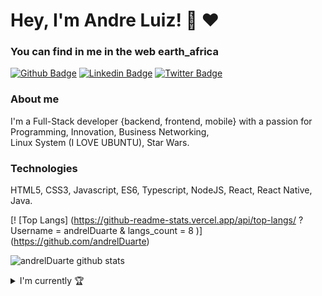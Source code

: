 # Hey, I'm Andre Luiz! :rocket:  :heart: 	 

### You can find in me in the web earth_africa

[![Github Badge](https://img.shields.io/badge/-Github-000?style=flat-square&logo=Github&logoColor=white&link=https://github.com/andrelDuarte)](https://github.com/andrelDuarte/)
[![Linkedin Badge](https://img.shields.io/badge/-LinkedIn-blue?style=flat-square&logo=Linkedin&logoColor=white&link=https://www.linkedin.com/in/andrelduarte/)](https://https://www.linkedin.com/in/andrelduarte/)
[![Twitter Badge](https://img.shields.io/badge/-Twitter-1ca0f1?style=flat-square&labelColor=1ca0f1&logo=twitter&logoColor=white&link=https://https://twitter.com/AndrelDuarte10)](https://twitter.com/AndrelDuarte10)


### About me

I'm a Full-Stack developer {backend, frontend, mobile} with a passion for Programming, Innovation, Business Networking, <br>
Linux System (I LOVE UBUNTU), Star Wars.

### Technologies
HTML5, CSS3, Javascript, ES6, Typescript, NodeJS, React, React Native, Java.

[! [Top Langs] (https://github-readme-stats.vercel.app/api/top-langs/ ? Username = andrelDuarte & langs_count = 8 )] (https://github.com/andrelDuarte)


![andrelDuarte github stats](https://github-readme-stats.vercel.app/api?username=andrelDuarte&show_icons=true&theme=radical)

<details align="left">
  <summary>I'm currently 🏆</summary>
 
  </details>
  
  
